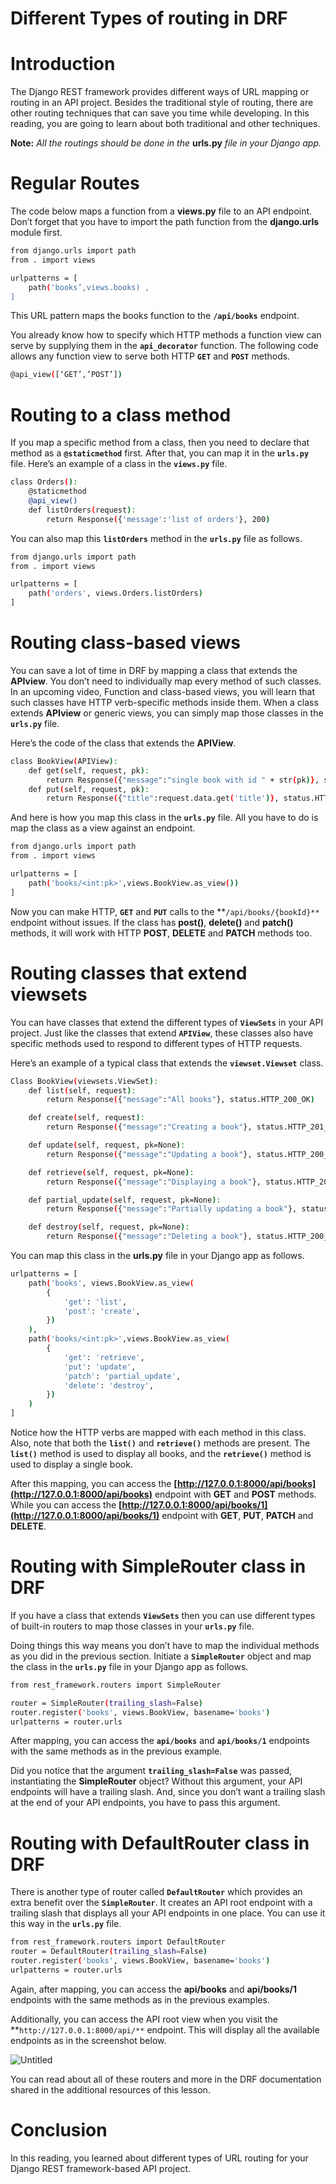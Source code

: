 # Different Types of routing in DRF

# Introduction

The Django REST framework provides different ways of URL mapping or routing in an API project. Besides the traditional style of routing, there are other routing techniques that can save you time while developing. In this reading, you are going to learn about both traditional and other techniques.

**Note:** *All the routings should be done in the* **urls.py** *file in your Django app.*

# Regular Routes

The code below maps a function from a **views.py** file to an API endpoint. Don’t forget that you have to import the path function from the **django.urls** module first.

```bash
from django.urls import path
from . import views

urlpatterns = [
	path('books’,views.books) ,
]
```

This URL pattern maps the books function to the **`/api/books`** endpoint. 

You already know how to specify which HTTP methods a function view can serve by supplying them in the **`api_decorator`** function. The following code allows any function view to serve both HTTP **`GET`** and **`POST`** methods.

```bash
@api_view([‘GET’,’POST’])
```

# Routing to a class method

If you map a specific method from a class, then you need to declare that method as a **`@staticmethod`** first. After that, you can map it in the **`urls.py`** file. Here’s an example of a class in the **`views.py`** file.

```bash
class Orders():
	@staticmethod
	@api_view()
	def listOrders(request):
    	return Response({'message':'list of orders'}, 200)
```

You can also map this **`listOrders`** method in the **`urls.py`** file as follows.

```bash
from django.urls import path
from . import views

urlpatterns = [
	path('orders', views.Orders.listOrders)
]
```

# Routing class-based views

You can save a lot of time in DRF by mapping a class that extends the **APIview**. You don’t need to individually map every method of such classes. In an upcoming video, Function and class-based views, you will learn that such classes have HTTP verb-specific methods inside them. When a class extends **APIview** or generic views, you can simply map those classes in the **`urls.py`** file.

Here’s the code of the class that extends the **APIView**.

```bash
class BookView(APIView):
	def get(self, request, pk):
    	return Response({"message":"single book with id " + str(pk)}, status.HTTP_200_OK)
	def put(self, request, pk):
    	return Response({"title":request.data.get('title')}, status.HTTP_200_OK)
```

And here is how you map this class in the **`urls.py`** file. All you have to do is map the class as a view against an endpoint.

```bash
from django.urls import path
from . import views

urlpatterns = [
    path('books/<int:pk>',views.BookView.as_view())
]
```

Now you can make HTTP, **`GET`** and **`PUT`** calls to the **`/api/books/{bookId}**` endpoint without issues. If the class has **post()**, **delete()** and **patch()** methods, it will work with HTTP **POST**, **DELETE** and **PATCH** methods too.

# Routing classes that extend viewsets

You can have classes that extend the different types of **`ViewSets`** in your API project. Just like the classes that extend **`APIView`**, these classes also have specific methods used to respond to different types of HTTP requests. 

Here’s an example of a typical class that extends the **`viewset.Viewset`** class.

```bash
Class BookView(viewsets.ViewSet):
	def list(self, request):
    	return Response({"message":"All books"}, status.HTTP_200_OK)

	def create(self, request):
    	return Response({"message":"Creating a book"}, status.HTTP_201_CREATED)

	def update(self, request, pk=None):
    	return Response({"message":"Updating a book"}, status.HTTP_200_OK)

	def retrieve(self, request, pk=None):
    	return Response({"message":"Displaying a book"}, status.HTTP_200_OK)

	def partial_update(self, request, pk=None):
        return Response({"message":"Partially updating a book"}, status.HTTP_200_OK)

	def destroy(self, request, pk=None):
    	return Response({"message":"Deleting a book"}, status.HTTP_200_OK)
```

You can map this class in the **urls.py** file in your Django app as follows.

```bash
urlpatterns = [
	path('books', views.BookView.as_view(
    	{
        	'get': 'list',
        	'post': 'create',
    	})
	),
    path('books/<int:pk>',views.BookView.as_view(
    	{
        	'get': 'retrieve',
        	'put': 'update',
        	'patch': 'partial_update',
        	'delete': 'destroy',
    	})
	)
]
```

Notice how the HTTP verbs are mapped with each method in this class. Also, note that both the **`list()`** and **`retrieve()`** methods are present. The **`list()`** method is used to display all books, and the **`retrieve()`** method is used to display a single book.

After this mapping, you can access the  **[http://127.0.0.1:8000/api/books](http://127.0.0.1:8000/api/books)** endpoint with **GET** and **POST** methods. While you can access the **[http://127.0.0.1:8000/api/books/1](http://127.0.0.1:8000/api/books/1)** endpoint with **GET**, **PUT**, **PATCH** and **DELETE**.

# Routing with SimpleRouter class in DRF

If you have a class that extends **`ViewSets`** then you can use different types of built-in routers to map those classes in your **`urls.py`** file. 

Doing things this way means you don’t have to map the individual methods as you did in the previous section. Initiate a **`SimpleRouter`** object and map the class in the **`urls.py`** file in your Django app as follows.

```bash
from rest_framework.routers import SimpleRouter

router = SimpleRouter(trailing_slash=False)
router.register('books', views.BookView, basename='books')
urlpatterns = router.urls
```

After mapping, you can access the **`api/books`** and **`api/books/1`** endpoints with the same methods as in the previous example.

Did you notice that the argument **`trailing_slash=False`** was passed, instantiating the **SimpleRouter** object? Without this argument, your API endpoints will have a trailing slash. And, since you don’t want a trailing slash at the end of your API endpoints, you have to pass this argument.

# Routing with DefaultRouter class in DRF

There is another type of router called **`DefaultRouter`** which provides an extra benefit over the **`SimpleRouter`**. It creates an API root endpoint with a trailing slash that displays all your API endpoints in one place. You can use it this way in the **`urls.py`** file.

```bash
from rest_framework.routers import DefaultRouter
router = DefaultRouter(trailing_slash=False)
router.register('books', views.BookView, basename='books')
urlpatterns = router.urls
```

Again, after mapping, you can access the **api/books** and **api/books/1** endpoints with the same methods as in the previous examples.

Additionally, you can access the API root view when you visit the **`http://127.0.0.1:8000/api/**` endpoint. This will display all the available endpoints as in the screenshot below.

![Untitled](Different%20Types%20of%20routing%20in%20DRF%2040c2fb7ee7ce4270b367607a5212c653/Untitled.png)

You can read about all of these routers and more in the DRF documentation shared in the additional resources of this lesson.

# Conclusion

In this reading, you learned about different types of URL routing for your Django REST framework-based API project.